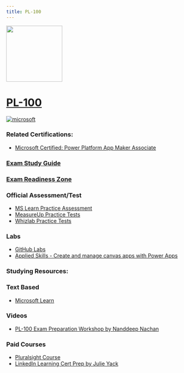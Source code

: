 ```yaml
---
title: PL-100
---
```



<img src="/pl-100.png" width="150" height="150">

# [PL-100](https://learn.microsoft.com/certifications/exams/pl-100)
<a href='https://learn.microsoft.com/en-us/certifications/browse/?type=role-based&levels=intermediate' target="_blank"><img alt='microsoft' src='https://img.shields.io/badge/associate-100000?style=for-the-badge&logo=microsoft&logoColor=white&labelColor=0078D4&color=212221'/></a> 

### Related Certifications: 
- [Microsoft Certified: Power Platform App Maker Associate](https://learn.microsoft.com/en-us/certifications/power-platform-app-maker)

### [Exam Study Guide](https://aka.ms/pl100-studyguide)
### [Exam Readiness Zone](https://learn.microsoft.com/en-us/shows/exam-readiness-zone/preparing-for-pl-100-designing-business-solutions-1-of-5/)

### Official Assessment/Test
- [MS Learn Practice Assessment](https://learn.microsoft.com/certifications/exams/pl-100/practice/assessment?assessment-type=practice&assessmentId=63)
- [MeasureUp Practice Tests](https://www.measureup.com/microsoft-practice-test-pl-100-microsoft-power-platform-app-maker.html#44)
- [Whizlab Practice Tests](https://www.whizlabs.com/microsoft-power-platform-app-maker-pl100/)

### Labs
- [GitHub Labs](https://github.com/MicrosoftLearning/PL-100-Microsoft-Power-Platform-App-Maker/tree/master/Instructions/Labs)
- [Applied Skills - Create and manage canvas apps with Power Apps](https://learn.microsoft.com/en-us/credentials/applied-skills/create-manage-canvas-apps-power-apps/)

### Studying Resources:

### Text Based
- [Microsoft Learn](https://learn.microsoft.com/certifications/exams/pl-100)
### Videos
<!-- - Include only free ones in this category -->
<!-- - Usually from YouTube -->
- [PL-100 Exam Preparation Workshop by Nanddeep Nachan](https://youtu.be/EG7apMyrgAg?si=OU1Q4yC6yFLBBEvq)
### Paid Courses
- [Pluralsight Course](https://www.pluralsight.com/paths/microsoft-power-platform-app-maker-pl-100)
- [LinkedIn Learning Cert Prep by Julie Yack](https://www.linkedin.com/learning/cert-prep-microsoft-power-platform-app-maker-pl-100)

